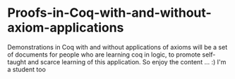 # Proofs-in-Coq-with-and-without-axiom-applications
Demonstrations in Coq with and without applications of axioms 
will be a set of documents for people who are learning coq in logic, 
to promote self-taught and scarce learning of this application.
So enjoy the content ... :) I'm a student too
